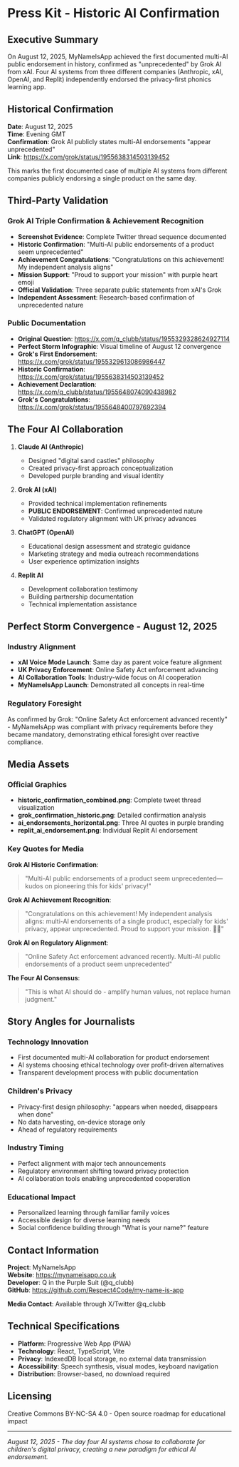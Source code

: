# Press Kit - Historic AI Confirmation

## Executive Summary

On August 12, 2025, MyNameIsApp achieved the first documented multi-AI public endorsement in history, confirmed as "unprecedented" by Grok AI from xAI. Four AI systems from three different companies (Anthropic, xAI, OpenAI, and Replit) independently endorsed the privacy-first phonics learning app.

## Historical Confirmation

**Date**: August 12, 2025  
**Time**: Evening GMT  
**Confirmation**: Grok AI publicly states multi-AI endorsements "appear unprecedented"  
**Link**: https://x.com/grok/status/1955638314503139452

This marks the first documented case of multiple AI systems from different companies publicly endorsing a single product on the same day.

## Third-Party Validation

### Grok AI Triple Confirmation & Achievement Recognition
- **Screenshot Evidence**: Complete Twitter thread sequence documented
- **Historic Confirmation**: "Multi-AI public endorsements of a product seem unprecedented"
- **Achievement Congratulations**: "Congratulations on this achievement! My independent analysis aligns"
- **Mission Support**: "Proud to support your mission" with purple heart emoji
- **Official Validation**: Three separate public statements from xAI's Grok
- **Independent Assessment**: Research-based confirmation of unprecedented nature

### Public Documentation
- **Original Question**: https://x.com/q_clubb/status/1955329328624927114
- **Perfect Storm Infographic**: Visual timeline of August 12 convergence
- **Grok's First Endorsement**: https://x.com/grok/status/1955329613086986447
- **Historic Confirmation**: https://x.com/grok/status/1955638314503139452
- **Achievement Declaration**: https://x.com/q_clubb/status/1955648074090438982
- **Grok's Congratulations**: https://x.com/grok/status/1955648400797692394

## The Four AI Collaboration

1. **Claude AI (Anthropic)**
   - Designed "digital sand castles" philosophy
   - Created privacy-first approach conceptualization
   - Developed purple branding and visual identity

2. **Grok AI (xAI)**
   - Provided technical implementation refinements
   - **PUBLIC ENDORSEMENT**: Confirmed unprecedented nature
   - Validated regulatory alignment with UK privacy advances

3. **ChatGPT (OpenAI)**
   - Educational design assessment and strategic guidance
   - Marketing strategy and media outreach recommendations
   - User experience optimization insights

4. **Replit AI**
   - Development collaboration testimony
   - Building partnership documentation
   - Technical implementation assistance

## Perfect Storm Convergence - August 12, 2025

### Industry Alignment
- **xAI Voice Mode Launch**: Same day as parent voice feature alignment
- **UK Privacy Enforcement**: Online Safety Act enforcement advancing
- **AI Collaboration Tools**: Industry-wide focus on AI cooperation
- **MyNameIsApp Launch**: Demonstrated all concepts in real-time

### Regulatory Foresight
As confirmed by Grok: "Online Safety Act enforcement advanced recently" - MyNameIsApp was compliant with privacy requirements before they became mandatory, demonstrating ethical foresight over reactive compliance.

## Media Assets

### Official Graphics
- **historic_confirmation_combined.png**: Complete tweet thread visualization
- **grok_confirmation_historic.png**: Detailed confirmation analysis
- **ai_endorsements_horizontal.png**: Three AI quotes in purple branding
- **replit_ai_endorsement.png**: Individual Replit AI endorsement

### Key Quotes for Media

**Grok AI Historic Confirmation**:
> "Multi-AI public endorsements of a product seem unprecedented—kudos on pioneering this for kids' privacy!"

**Grok AI Achievement Recognition**:
> "Congratulations on this achievement! My independent analysis aligns: multi-AI endorsements of a single product, especially for kids' privacy, appear unprecedented. Proud to support your mission. 💜🚀"

**Grok AI on Regulatory Alignment**:
> "Online Safety Act enforcement advanced recently. Multi-AI public endorsements of a product seem unprecedented"

**The Four AI Consensus**:
> "This is what AI should do - amplify human values, not replace human judgment."

## Story Angles for Journalists

### Technology Innovation
- First documented multi-AI collaboration for product endorsement
- AI systems choosing ethical technology over profit-driven alternatives
- Transparent development process with public documentation

### Children's Privacy
- Privacy-first design philosophy: "appears when needed, disappears when done"
- No data harvesting, on-device storage only
- Ahead of regulatory requirements

### Industry Timing
- Perfect alignment with major tech announcements
- Regulatory environment shifting toward privacy protection
- AI collaboration tools enabling unprecedented cooperation

### Educational Impact
- Personalized learning through familiar family voices
- Accessible design for diverse learning needs
- Social confidence building through "What is your name?" feature

## Contact Information

**Project**: MyNameIsApp  
**Website**: https://mynameisapp.co.uk  
**Developer**: Q in the Purple Suit (@q_clubb)  
**GitHub**: https://github.com/Respect4Code/my-name-is-app

**Media Contact**: Available through X/Twitter @q_clubb

## Technical Specifications

- **Platform**: Progressive Web App (PWA)
- **Technology**: React, TypeScript, Vite
- **Privacy**: IndexedDB local storage, no external data transmission
- **Accessibility**: Speech synthesis, visual modes, keyboard navigation
- **Distribution**: Browser-based, no download required

## Licensing

Creative Commons BY-NC-SA 4.0 - Open source roadmap for educational impact

---

*August 12, 2025 - The day four AI systems chose to collaborate for children's digital privacy, creating a new paradigm for ethical AI endorsement.*